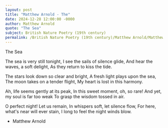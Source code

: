 ```yaml
---
layout: post
title: "Matthew Arnold - The"
date: 2024-12-28 12:00:00 -0000
author: Matthew Arnold
quote: "The Sea"
subject: British Nature Poetry (19th century)
permalink: /British Nature Poetry (19th century)/Matthew Arnold/Matthew Arnold - The
---
```


The Sea

The sea is very still tonight,
I see the sails of silence glide,
And hear the waves, a soft delight,
As they return to kiss the tide.

The stars look down so clear and bright,
A fresh light plays upon the sea,
The moon takes on a tender flight,
My heart is lost in this harmony.

Ah, life seems gently at its peak,
In this sweet moment, oh, so rare!
And yet, my soul is far too weak
To grasp the wisdom tossed in air.

O perfect night! Let us remain,
In whispers soft, let silence flow,
For here, what's near will ever stain,
I long to feel the night winds blow.

- Matthew Arnold
